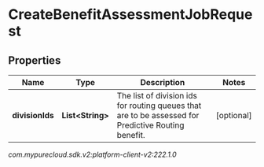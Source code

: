 # CreateBenefitAssessmentJobRequest


## Properties

| Name | Type | Description | Notes |
| ------------ | ------------- | ------------- | ------------- |
| **divisionIds** | **List&lt;String&gt;** | The list of division ids for routing queues that are to be assessed for Predictive Routing benefit. |  [optional] |




_com.mypurecloud.sdk.v2:platform-client-v2:222.1.0_
